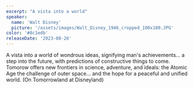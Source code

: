```yaml
---
excerpt: "A vista into a world"
speaker:
  name: 'Walt Disney'
  picture: '/assets/images/Walt_Disney_1946_cropped_100x100.JPG'
color: '#8c1edb'
releaseDate: '2023-08-26'
---
```

A vista into a world of wondrous ideas, signifying man's achievements… a step into the future, with predictions of constructive things to come. Tomorow offers new frontiers in science, adventure, and ideals: the Atomic Age the challenge of outer space... and the hope for a peaceful and unified world. (On Tomorrowland at Disneyland)